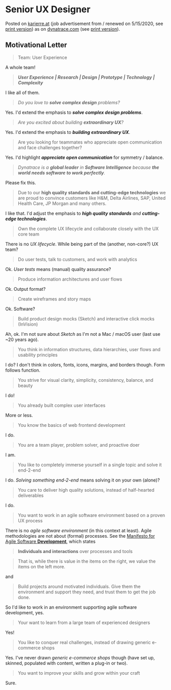 # Senior UX Designer

Posted on [karierre.at](https://www.karriere.at/jobs/5690629) (job advertisement from / renewed on 5/15/2020, see [print version](media/senior-ux-designer_karriere.at.pdf)) as on [dynatrace.com](https://www.dynatrace.com/company/careers/austria/job/2df920a4-818a-4d35-b553-f8c092426553) (see [print version](media/senior-ux-designer_dynatrace.com.pdf)).

## Motivational Letter

> Team: User Experience

A whole team!

> **_User Experience | Research | Design | Prototype | Technology | Complexity_**

I like all of them.

> _Do you love to **solve complex design** problems?_

Yes. I'd extend the emphasis to **_solve complex design problems_**.
 
> _Are you excited about building **extraordinary UX**?_

Yes. I'd extend the emphasis to **_building extraordinary UX_**.

> Are you looking for teammates who appreciate open communication and face challenges together?

Yes. I'd highlight **_appreciate open communication_** for symmetry / balance.

> _Dynatrace is a **global leader** in **Software Intelligence** because **the world needs software to work perfectly**._ 

Please fix this.

> Due to our **high quality standards and cutting-edge technologies** we are proud to convince customers like H&M, Delta Airlines, SAP, United Health Care, JP Morgan and many others.

I like that. I'd adjust the emphasis to _**high quality standards** and **cutting-edge technologies**_.

> Own the complete UX lifecycle and collaborate closely with the UX core team

There is no _UX lifecycle_. While being part of the (another, non-core?) UX team?

> Do user tests, talk to customers, and work with analytics

Ok. _User tests_ means (manual) quality assurance?

> Produce information architectures and user flows

Ok. Output format?

> Create wireframes and story maps

Ok. Software?

> Build product design mocks (Sketch) and interactive click mocks (InVision)

Ah, ok. I'm not sure about *Sketch* as I'm not a Mac / macOS user (last use ~20 years ago).

> You think in information structures, data hierarchies, user flows and usability principles

I do? I don't think in colors, fonts, icons, margins, and borders though. Form follows function.

> You strive for visual clarity, simplicity, consistency, balance, and beauty

I do!

> You already built complex user interfaces

More or less.

> You know the basics of web frontend development

I do.

> You are a team player, problem solver, and proactive doer

I am.

> You like to completely immerse yourself in a single topic and solve it end-2-end

I do. _Solving something end-2-end_ means solving it on your own (alone)?

> You care to deliver high quality solutions, instead of half-hearted deliverables

I do.

> You want to work in an agile software environment based on a proven UX process

There is no *agile software environment* (in this context at least). Agile methodologies are not about (formal) processes. See the [Manifesto for Agile Software **Development**](https://agilemanifesto.org), which states

> **Individuals and interactions** over processes and tools 

> That is, while there is value in the items on the right, we value the items on the left more.

and 

> Build projects around motivated individuals. Give them the environment and support they need, and trust them to get the job done.

So I'd like to work in an environment supporting agile software development, yes.

> Your want to learn from a large team of experienced designers

Yes!

> You like to conquer real challenges, instead of drawing generic e-commerce shops

Yes. I've never drawn _generic e-commerce shops_ though (have set up, skinned, populated with content, written a plug-in or two).

> You want to improve your skills and grow within your craft

Sure.